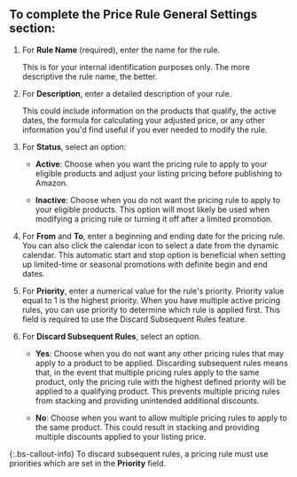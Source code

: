 
## To complete the Price Rule General Settings section:

1. For **Rule Name** (required), enter the name for the rule.

   This is for your internal identification purposes only. The more descriptive the rule name, the better.

1. For **Description**, enter a detailed description of your rule.

   This could include information on the products that qualify, the active dates, the formula for calculating your adjusted price, or any other information you'd find useful if you ever needed to modify the rule.

1. For **Status**, select an option:

    - **Active**: Choose when you want the pricing rule to apply to your eligible products and adjust your listing pricing before publishing to Amazon.

    - **Inactive**: Choose when you do not want the pricing rule to apply to your eligible products. This option will most likely be used when modifying a pricing rule or turning it off after a limited promotion.

1. For **From** and **To**, enter a beginning and ending date for the pricing rule. You can also click the calendar icon to select a date from the dynamic calendar. This automatic start and stop option is beneficial when setting up limited-time or seasonal promotions with definite begin and end dates.

1. For **Priority**, enter a numerical value for the rule's priority. Priority value equal to 1 is the highest priority. When you have multiple active pricing rules, you can use priority to determine which rule is applied first. This field is required to use the Discard Subsequent Rules feature.

1. For **Discard Subsequent Rules**, select an option.

    - **Yes**: Choose when you do not want any other pricing rules that may apply to a product to be applied. Discarding subsequent rules means that, in the event that multiple pricing rules apply to the same product, only the pricing rule with the highest defined priority will be applied to a qualifying product. This prevents multiple pricing rules from stacking and providing unintended additional discounts.

    - **No**: Choose when you want to allow multiple pricing rules to apply to the same product. This could result in stacking and providing multiple discounts applied to your listing price.

{:.bs-callout-info}
To discard subsequent rules, a pricing rule must use priorities which are set in the **Priority** field.
